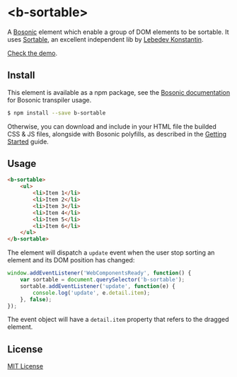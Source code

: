 # &lt;b-sortable&gt;

A [Bosonic](http://bosonic.github.io) element which enable a group of DOM elements to be sortable. It uses [Sortable](http://rubaxa.github.io/Sortable/), an excellent independent lib by [Lebedev Konstantin](https://twitter.com/ibnRubaXa).

[Check the demo](http://bosonic.github.io/demos.html).

## Install

This element is available as a npm package, see the [Bosonic documentation](http://bosonic.github.io/documentation.html) for Bosonic transpiler usage.

```sh
$ npm install --save b-sortable
```

Otherwise, you can download and include in your HTML file the builded CSS & JS files, alongside with Bosonic polyfills, as described in the [Getting Started](http://bosonic.github.io/getting-started.html) guide.

## Usage

```html
<b-sortable>
    <ul>
        <li>Item 1</li>
        <li>Item 2</li>
        <li>Item 3</li>
        <li>Item 4</li>
        <li>Item 5</li>
        <li>Item 6</li>
    </ul>
</b-sortable>
```

The element will dispatch a `update` event when the user stop sorting an element and its DOM position has changed:

```js
window.addEventListener('WebComponentsReady', function() {
    var sortable = document.querySelector('b-sortable');
    sortable.addEventListener('update', function(e) {
        console.log('update', e.detail.item);
    }, false);
});
```
The event object will have a `detail.item` property that refers to the dragged element.

## License

[MIT License](http://opensource.org/licenses/MIT)

